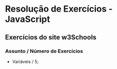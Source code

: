 # Resolução de Exercícios - JavaScript

## Exercícios do site w3Schools

### Assunto / Número de Exercícios

- Variáveis / 5;
